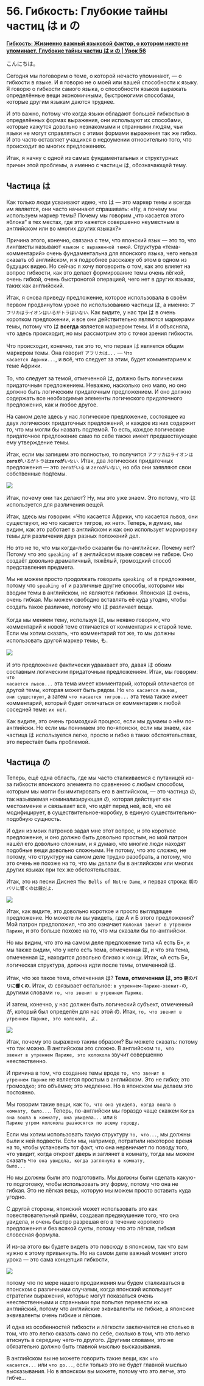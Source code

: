 # **56. Гибкость: Глубокие тайны частиц は и の**

[**Гибкость: Жизненно важный языковой фактор, о котором никто не упоминает. Глубокие тайны частиц は и の | Урок 56**](https://www.youtube.com/watch?v=FdMeXqweBJ0&list=PLg9uYxuZf8x_A-vcqqyOFZu06WlhnypWj&index=58&pp=iAQB)

こんにちは。

Сегодня мы поговорим о теме, о которой нечасто упоминают, — о гибкости в языке. И я говорю не о моей или вашей способности к языку. Я говорю о гибкости самого языка, о способности языков выражать определённые вещи экономичными, быстроногими способами, которые другим языкам даются труднее.

И это важно, потому что когда языки обладают большей гибкостью в определённых формах выражения, они используют их способами, которые кажутся довольно незнакомыми и странными людям, чьи языки не могут справляться с этими формами выражения так же гибко. И это часто оставляет учащихся в недоумении относительно того, что происходит во многих предложениях.

Итак, я начну с одной из самых фундаментальных и структурных причин этой проблемы, а именно с частицы は, обозначающей тему.

## Частица は

Как только люди усваивают идею, что は — это маркер темы и всегда им является, они часто начинают спрашивать: «Ну, а почему мы используем маркер темы? Почему мы говорим „что касается этого яблока“ в тех местах, где это кажется совершенно неуместным в английском или во многих других языках?»

Причина этого, конечно, связана с тем, что японский язык — это то, что лингвисты называют <code>языком с выраженной темой</code>. Структура «тема-комментарий» очень фундаментальна для японского языка, чего нельзя сказать об английском, и я подробнее расскажу об этом в одном из будущих видео. Но сейчас я хочу поговорить о том, как это влияет на вопрос гибкости, как это делает формирование темы очень лёгкой, очень гибкой, очень быстроногой операцией, чего нет в других языках, таких как английский.

Итак, я снова приведу предложение, которое использовала в своём первом продвинутом уроке по использованию частицы は, а именно: <code>アフリカはライオンはいるがトラはいない</code>. Как видите, у нас три は в очень коротком предложении, и все они действительно являются маркерами темы, потому что は **всегда** является маркером темы. И я объясняла, что здесь происходит, но мы рассмотрим это с точки зрения гибкости.

Что происходит, конечно, так это то, что первая は является общим маркером темы. Она говорит <code>アフリカは...</code> — <code>Что касается Африки...</code>, и всё, что следует за этим, будет комментарием к теме Африки.

То, что следует за темой, отмеченной は, должно быть логическим придаточным предложением. Неважно, насколько оно мало, но оно должно быть логическим придаточным предложением. И оно должно содержать все необходимые элементы логического придаточного предложения, как и любое другое.

На самом деле здесь у нас логическое предложение, состоящее из двух логических придаточных предложений, и каждое из них содержит то, что мы могли бы назвать подтемой. То есть, каждое логическое придаточное предложение само по себе также имеет предшествующее ему утверждение темы.

Итак, если мы запишем это полностью, то получится <code>アフリカはライオンは**zeroが**いるがトラは**zeroが**いない</code>. Итак, два логических придаточных предложения — это <code>zeroがいる</code> и <code>zeroがいない</code>, но оба они заявляют свои собственные подтемы.

![](../media/image297.webp)

Итак, почему они так делают? Ну, мы это уже знаем. Это потому, что は используется для различения вещей.

Итак, здесь мы говорим: «Что касается Африки, что касается львов, они существуют, но что касается тигров, их нет». Теперь, я думаю, мы видим, как это работает в английском и как оно использует маркировку темы для различения двух разных положений дел.

Но это не то, что мы когда-либо сказали бы по-английски. Почему нет? Потому что это <code>speaking of</code> в английском языке совсем не гибкое. Оно создаёт довольно драматичный, тяжёлый, громоздкий способ представления предмета.

Мы не можем просто продолжать говорить <code>speaking of</code> в предложении, потому что <code>speaking of</code> и различные другие способы, которыми мы вводим темы в английском, не являются гибкими. Японская は очень, очень гибкая. Мы можем свободно вставлять её куда угодно, чтобы создать такое различие, потому что は различает вещи.

Когда мы меняем тему, используя は, мы неявно говорим, что комментарий к новой теме отличается от комментария к старой теме. Если мы хотим сказать, что комментарий тот же, то мы должны использовать другой маркер темы, も.

![](../media/image630.webp)

И это предложение фактически удваивает это, давая は обоим составным логическим придаточным предложениям. Итак, мы говорим: <code>что касается львов...</code> эта тема имеет комментарий, который отличается от другой темы, которая может быть рядом. Но <code>что касается львов, они существуют</code>, а затем <code>что касается тигров...</code> эта тема также имеет комментарий, который будет отличаться от комментария к любой соседней теме: <code>их нет</code>.

Как видите, это очень громоздкий процесс, если мы думаем о нём по-английски. Но если мы понимаем это по-японски, если мы знаем, как частица は используется легко, просто и гибко в таких обстоятельствах, это перестаёт быть проблемой.

## Частица の

Теперь, ещё одна область, где мы часто сталкиваемся с путаницей из-за гибкости японского элемента по сравнению с любым способом, которым мы могли бы имитировать его в английском, — это частица の, так называемая номинализирующая の, которая действует как местоимение и связывает всё, что идёт перед ней, всё, что её модифицирует, в существительное-коробку, в единую существительно-подобную сущность.

И один из моих патронов задал мне этот вопрос, и это короткое предложение, и оно должно быть довольно простым, но мой патрон нашёл его довольно сложным, и я думаю, что многие люди находят подобные вещи довольно сложными. Не потому, что это сложно, не потому, что структуру на самом деле трудно разобрать, а потому, что это очень не похоже на то, что мы делали бы в английском или многих других языках при тех же обстоятельствах.

Итак, это из песни Диснея <code>The Bells of Notre Dame</code>, и первая строка: <code>朝のパリに響くのは鐘だよ</code>.

![](../media/image979.webp)

Итак, как видите, это довольно короткое и просто выглядящее предложение. Но можете ли вы увидеть, где А и Б этого предложения? Мой патрон предположил, что это означает <code>Колокол звенит в утреннем Париже</code>, и это больше похоже на то, что мы сказали бы по-английски.

Но мы видим, что это на самом деле предложение типа «А есть Б», и мы также видим, что у него есть тема, отмеченная は, и что эта тема, отмеченная は, находится довольно близко к концу. Итак, «А есть Б», логическая структура, должна идти после темы, отмеченной は.

Итак, что же такое тема, отмеченная は? **Тема, отмеченная は, это <code>朝のパリに響くの</code>.** Итак, の связывает остальное: <code>в утреннем-Париже-звенит-の</code>, другими словами <code>то, что звенит в утреннем Париже</code>.

И затем, конечно, у нас должен быть логический субъект, отмеченный が, который был определён для нас этой の. Итак, <code>то, что звенит в утреннем Париже, это колокола, よ.</code>

![](../media/image1135.webp)

Итак, почему это выражено таким образом? Вы можете сказать: потому что так можно. В английском это сложно. В английском <code>то, что звенит в утреннем Париже, это колокола</code> звучит совершенно неестественно.

И причина в том, что создание темы вроде <code>то, что звенит в утреннем Париже</code> не является простым в английском. Это не гибко; это громоздко; это объёмно; это медленно. Но в японском мы делаем это постоянно.

Мы говорим такие вещи, как <code>То, что она увидела, когда вошла в комнату, было...</code>. Теперь, по-английски мы гораздо чаще скажем <code>Когда она вошла в комнату, она увидела...</code> или <code>В Париже утром колокола разносятся по всему городу.</code>

Если мы хотим использовать такую структуру <code>то, что...</code>, мы должны были к ней подвести. Если мы, например, потратили некоторое время на то, чтобы установить тот факт, что она нервничает по поводу того, что увидит, когда откроет дверь и заглянет в комнату, тогда мы можем сказать <code>Что она увидела, когда заглянула в комнату, было...</code>

Но мы должны были это подготовить. Мы должны были сделать какую-то подготовку, чтобы использовать эту форму, потому что она не гибкая. Это не лёгкая вещь, которую мы можем просто вставить куда угодно.

С другой стороны, японский может использовать это как повествовательный приём, создавая предвкушение того, что она увидела, и очень быстро разрешая его в течение короткого предложения и без всякой суеты, потому что это лёгкая, гибкая словесная формула.

И из-за этого вы будете видеть это повсюду в японском, так что вам нужно к этому привыкнуть. Но на самом деле важный момент этого урока — это сама концепция гибкости,

![](../media/image436.webp)

потому что по мере нашего продвижения мы будем сталкиваться в японском с различными случаями, когда японский использует стратегии выражения, которые могут показаться очень неестественными и странными при попытке перевести их на английский, потому что английские эквиваленты не гибкие, а японские эквиваленты очень гибкие и лёгкие.

И одна из особенностей гибкости и лёгкости заключается не столько в том, что это легко сказать само по себе, сколько в том, что это легко втиснуть в середину чего-то другого. Другими словами, это не обязательно должно быть главной мыслью высказывания.

В английском вы не можете говорить такие вещи, как <code>что касается...</code> или <code>что до...</code>, если только это не будет главной мыслью высказывания. Но в японском вы можете, потому что это легче, это гибче…